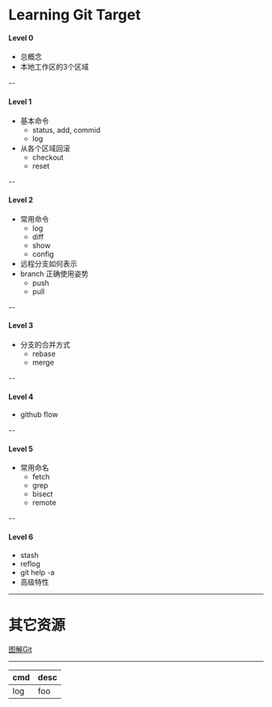 # Learning Git Target


#### Level 0
* 总概念
* 本地工作区的3个区域

--
#### Level 1
* 基本命令
	* status, add, commid
	* log
* 从各个区域回滚
	* checkout
	* reset

--
#### Level 2
* 常用命令
	* log
	* diff
	* show
	* config
* 远程分支如何表示
* branch 正确使用姿势
	* push
	* pull

--
#### Level 3
* 分支的合并方式
	* rebase
	* merge

--
#### Level 4
* github flow 

 
--
#### Level 5
* 常用命名
	* fetch
	* grep
	* bisect
	* remote

	
--
#### Level 6
* stash
* reflog
* git help -a
* 高级特性

---

# 其它资源
[图解Git](http://marklodato.github.io/visual-git-guide/index-zh-cn.html#checkout)

---
cmd         | desc                 |
------------|----------------------|
log         | foo                  |





